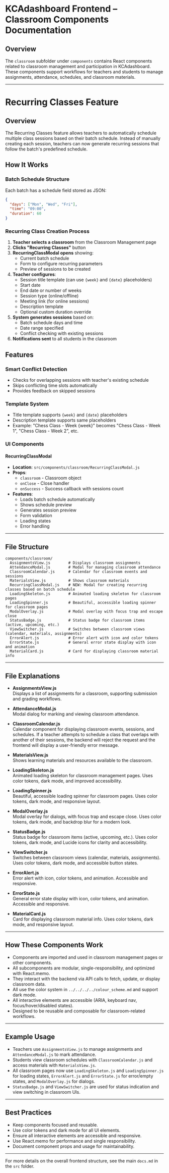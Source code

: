# KCAdashboard Frontend – Classroom Components Documentation

## Overview

The `classroom` subfolder under `components` contains React components related to classroom management and participation in KCAdashboard. These components support workflows for teachers and students to manage assignments, attendance, schedules, and classroom materials.

---

# Recurring Classes Feature

## Overview
The Recurring Classes feature allows teachers to automatically schedule multiple class sessions based on their batch schedule. Instead of manually creating each session, teachers can now generate recurring sessions that follow the batch's predefined schedule.

## How It Works

### Batch Schedule Structure
Each batch has a schedule field stored as JSON:
```json
{
  "days": ["Mon", "Wed", "Fri"],
  "time": "09:00",
  "duration": 60
}
```

### Recurring Class Creation Process
1. **Teacher selects a classroom** from the Classroom Management page
2. **Clicks "Recurring Classes"** button
3. **RecurringClassModal opens** showing:
   - Current batch schedule
   - Form to configure recurring parameters
   - Preview of sessions to be created
4. **Teacher configures**:
   - Session title template (can use `{week}` and `{date}` placeholders)
   - Start date
   - End date or number of weeks
   - Session type (online/offline)
   - Meeting link (for online sessions)
   - Description template
   - Optional custom duration override
5. **System generates sessions** based on:
   - Batch schedule days and time
   - Date range specified
   - Conflict checking with existing sessions
6. **Notifications sent** to all students in the classroom

## Features

### Smart Conflict Detection
- Checks for overlapping sessions with teacher's existing schedule
- Skips conflicting time slots automatically
- Provides feedback on skipped sessions

### Template System
- Title template supports `{week}` and `{date}` placeholders
- Description template supports same placeholders
- Example: "Chess Class - Week {week}" becomes "Chess Class - Week 1", "Chess Class - Week 2", etc.

### UI Components

#### RecurringClassModal
- **Location**: `src/components/classroom/RecurringClassModal.js`
- **Props**:
  - `classroom` - Classroom object
  - `onClose` - Close handler
  - `onSuccess` - Success callback with sessions count
- **Features**:
  - Loads batch schedule automatically
  - Shows schedule preview
  - Generates session preview
  - Form validation
  - Loading states
  - Error handling

---

## File Structure


```
components/classroom/
  AssignmentsView.js        # Displays classroom assignments
  AttendanceModal.js        # Modal for managing classroom attendance
  ClassroomCalendar.js      # Calendar for classroom events and sessions
  MaterialsView.js          # Shows classroom materials
  RecurringClassModal.js    # NEW: Modal for creating recurring classes based on batch schedule
  LoadingSkeleton.js        # Animated loading skeleton for classroom pages
  LoadingSpinner.js         # Beautiful, accessible loading spinner for classroom pages
  ModalOverlay.js           # Modal overlay with focus trap and escape close
  StatusBadge.js            # Status badge for classroom items (active, upcoming, etc.)
  ViewSwitcher.js           # Switches between classroom views (calendar, materials, assignments)
  ErrorAlert.js             # Error alert with icon and color tokens
  ErrorState.js             # General error state display with icon and animation
  MaterialCard.js           # Card for displaying classroom material info
```

---


## File Explanations

- **AssignmentsView.js**  
  Displays a list of assignments for a classroom, supporting submission and grading workflows.

- **AttendanceModal.js**  
  Modal dialog for marking and viewing classroom attendance.

- **ClassroomCalendar.js**  
  Calendar component for displaying classroom events, sessions, and schedules. If a teacher attempts to schedule a class that overlaps with another of their sessions, the backend will reject the request and the frontend will display a user-friendly error message.

- **MaterialsView.js**  
  Shows learning materials and resources available to the classroom.

- **LoadingSkeleton.js**  
  Animated loading skeleton for classroom management pages. Uses color tokens, dark mode, and improved accessibility.

- **LoadingSpinner.js**  
  Beautiful, accessible loading spinner for classroom pages. Uses color tokens, dark mode, and responsive layout.

- **ModalOverlay.js**  
  Modal overlay for dialogs, with focus trap and escape close. Uses color tokens, dark mode, and backdrop blur for a modern look.

- **StatusBadge.js**  
  Status badge for classroom items (active, upcoming, etc.). Uses color tokens, dark mode, and Lucide icons for clarity and accessibility.

- **ViewSwitcher.js**  
  Switches between classroom views (calendar, materials, assignments). Uses color tokens, dark mode, and accessible button states.

- **ErrorAlert.js**  
  Error alert with icon, color tokens, and animation. Accessible and responsive.

- **ErrorState.js**  
  General error state display with icon, color tokens, and animation. Accessible and responsive.

- **MaterialCard.js**  
  Card for displaying classroom material info. Uses color tokens, dark mode, and responsive layout.

---


## How These Components Work

- Components are imported and used in classroom management pages or other components.
- All subcomponents are modular, single-responsibility, and optimized with React.memo.
- They interact with the backend via API calls to fetch, update, or display classroom data.
- All use the color system in `../../../../colour_scheme.md` and support dark mode.
- All interactive elements are accessible (ARIA, keyboard nav, focus/hover/disabled states).
- Designed to be reusable and composable for classroom-related workflows.

---


## Example Usage

- Teachers use `AssignmentsView.js` to manage assignments and `AttendanceModal.js` to mark attendance.
- Students view classroom schedules with `ClassroomCalendar.js` and access materials with `MaterialsView.js`.
- All classroom pages now use `LoadingSkeleton.js` and `LoadingSpinner.js` for loading states, `ErrorAlert.js` and `ErrorState.js` for error/empty states, and `ModalOverlay.js` for dialogs.
- `StatusBadge.js` and `ViewSwitcher.js` are used for status indication and view switching in classroom UIs.

---


## Best Practices

- Keep components focused and reusable.
- Use color tokens and dark mode for all UI elements.
- Ensure all interactive elements are accessible and responsive.
- Use React.memo for performance and single responsibility.
- Document component props and usage for maintainability.

---

For more details on the overall frontend structure, see the main `docs.md` in the `src` folder.
